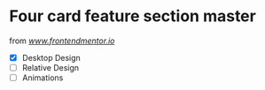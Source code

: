 # Four card feature section master

from *www.frontendmentor.io*

- [x] Desktop Design
- [ ] Relative Design
- [ ] Animations
